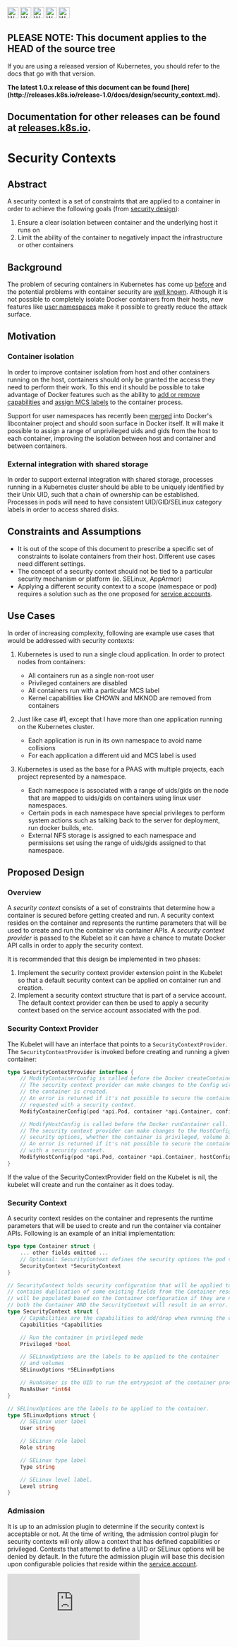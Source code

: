 <!-- BEGIN MUNGE: UNVERSIONED_WARNING -->

<!-- BEGIN STRIP_FOR_RELEASE -->

<img src="http://kubernetes.io/img/warning.png" alt="WARNING"
     width="25" height="25">
<img src="http://kubernetes.io/img/warning.png" alt="WARNING"
     width="25" height="25">
<img src="http://kubernetes.io/img/warning.png" alt="WARNING"
     width="25" height="25">
<img src="http://kubernetes.io/img/warning.png" alt="WARNING"
     width="25" height="25">
<img src="http://kubernetes.io/img/warning.png" alt="WARNING"
     width="25" height="25">

<h2>PLEASE NOTE: This document applies to the HEAD of the source tree</h2>

If you are using a released version of Kubernetes, you should
refer to the docs that go with that version.

<strong>
The latest 1.0.x release of this document can be found
[here](http://releases.k8s.io/release-1.0/docs/design/security_context.md).

Documentation for other releases can be found at
[releases.k8s.io](http://releases.k8s.io).
</strong>
--

<!-- END STRIP_FOR_RELEASE -->

<!-- END MUNGE: UNVERSIONED_WARNING -->

# Security Contexts

## Abstract

A security context is a set of constraints that are applied to a container in order to achieve the following goals (from [security design](security.md)):

1.  Ensure a clear isolation between container and the underlying host it runs on
2.  Limit the ability of the container to negatively impact the infrastructure or other containers

## Background

The problem of securing containers in Kubernetes has come up [before](http://issue.k8s.io/398) and the potential problems with container security are [well known](http://opensource.com/business/14/7/docker-security-selinux). Although it is not possible to completely isolate Docker containers from their hosts, new features like [user namespaces](https://github.com/docker/libcontainer/pull/304) make it possible to greatly reduce the attack surface.

## Motivation

### Container isolation

In order to improve container isolation from host and other containers running on the host, containers should only be
granted the access they need to perform their work. To this end it should be possible to take advantage of Docker
features such as the ability to [add or remove capabilities](https://docs.docker.com/reference/run/#runtime-privilege-linux-capabilities-and-lxc-configuration) and [assign MCS labels](https://docs.docker.com/reference/run/#security-configuration)
to the container process.

Support for user namespaces has recently been [merged](https://github.com/docker/libcontainer/pull/304) into Docker's libcontainer project and should soon surface in Docker itself. It will make it possible to assign a range of unprivileged uids and gids from the host to each container, improving the isolation between host and container and between containers.

### External integration with shared storage

In order to support external integration with shared storage, processes running in a Kubernetes cluster
should be able to be uniquely identified by their Unix UID, such that a chain of  ownership can be established.
Processes in pods will need to have consistent UID/GID/SELinux category labels in order to access shared disks.

## Constraints and Assumptions

* It is out of the scope of this document to prescribe a specific set
  of constraints to isolate containers from their host. Different use cases need different
  settings.
* The concept of a security context should not be tied to a particular security mechanism or platform
  (ie. SELinux, AppArmor)
* Applying a different security context to a scope (namespace or pod) requires a solution such as the one proposed for
  [service accounts](service_accounts.md).

## Use Cases

In order of increasing complexity, following are example use cases that would
be addressed with security contexts:

1.  Kubernetes is used to run a single cloud application. In order to protect
    nodes from containers:
    * All containers run as a single non-root user
    * Privileged containers are disabled
    * All containers run with a particular MCS label
    * Kernel capabilities like CHOWN and MKNOD are removed from containers

2.  Just like case #1, except that I have more than one application running on
    the Kubernetes cluster.
    * Each application is run in its own namespace to avoid name collisions
    * For each application a different uid and MCS label is used

3.  Kubernetes is used as the base for a PAAS with
    multiple projects, each project represented by a namespace.
    * Each namespace is associated with a range of uids/gids on the node that
      are mapped to uids/gids on containers using linux user namespaces.
    * Certain pods in each namespace have special privileges to perform system
      actions such as talking back to the server for deployment, run docker
      builds, etc.
    * External NFS storage is assigned to each namespace and permissions set
      using the range of uids/gids assigned to that namespace.

## Proposed Design

### Overview

A *security context* consists of a set of constraints that determine how a container
is secured before getting created and run. A security context resides on the container and represents the runtime parameters that will
be used to create and run the container via container APIs. A *security context provider* is passed to the Kubelet so it can have a chance
to mutate Docker API calls in order to apply the security context.

It is recommended that this design be implemented in two phases:

1.  Implement the security context provider extension point in the Kubelet
    so that a default security context can be applied on container run and creation.
2.  Implement a security context structure that is part of a service account. The
    default context provider can then be used to apply a security context based
    on the service account associated with the pod.

### Security Context Provider

The Kubelet will have an interface that points to a `SecurityContextProvider`. The `SecurityContextProvider` is invoked before creating and running a given container:

```go
type SecurityContextProvider interface {
	// ModifyContainerConfig is called before the Docker createContainer call.
	// The security context provider can make changes to the Config with which
	// the container is created.
	// An error is returned if it's not possible to secure the container as
	// requested with a security context.
	ModifyContainerConfig(pod *api.Pod, container *api.Container, config *docker.Config)

	// ModifyHostConfig is called before the Docker runContainer call.
	// The security context provider can make changes to the HostConfig, affecting
	// security options, whether the container is privileged, volume binds, etc.
	// An error is returned if it's not possible to secure the container as requested
	// with a security context.
	ModifyHostConfig(pod *api.Pod, container *api.Container, hostConfig *docker.HostConfig)
}
```

If the value of the SecurityContextProvider field on the Kubelet is nil, the kubelet will create and run the container as it does today.

### Security Context

A security context resides on the container and represents the runtime parameters that will
be used to create and run the container via container APIs. Following is an example of an initial implementation:

```go
type type Container struct {
	... other fields omitted ...
	// Optional: SecurityContext defines the security options the pod should be run with
    SecurityContext *SecurityContext
}

// SecurityContext holds security configuration that will be applied to a container.  SecurityContext
// contains duplication of some existing fields from the Container resource.  These duplicate fields
// will be populated based on the Container configuration if they are not set.  Defining them on
// both the Container AND the SecurityContext will result in an error.
type SecurityContext struct {
	// Capabilities are the capabilities to add/drop when running the container
	Capabilities *Capabilities

	// Run the container in privileged mode
	Privileged *bool

	// SELinuxOptions are the labels to be applied to the container
	// and volumes
	SELinuxOptions *SELinuxOptions

	// RunAsUser is the UID to run the entrypoint of the container process.
	RunAsUser *int64
}

// SELinuxOptions are the labels to be applied to the container.
type SELinuxOptions struct {
	// SELinux user label
	User string

	// SELinux role label
	Role string

	// SELinux type label
	Type string

	// SELinux level label.
	Level string
}
```

### Admission

It is up to an admission plugin to determine if the security context is acceptable or not.  At the
time of writing, the admission control plugin for security contexts will only allow a context that
has defined capabilities or privileged.  Contexts that attempt to define a UID or SELinux options
will be denied by default.  In the future the admission plugin will base this decision upon
configurable policies that reside within the [service account](https://github.com/GoogleCloudPlatform/kubernetes/pull/2297).


<!-- BEGIN MUNGE: GENERATED_ANALYTICS -->
[![Analytics](https://kubernetes-site.appspot.com/UA-36037335-10/GitHub/docs/design/security_context.md?pixel)]()
<!-- END MUNGE: GENERATED_ANALYTICS -->
